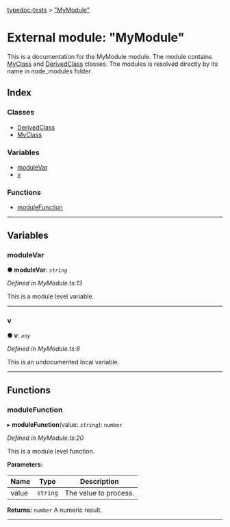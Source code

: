 [typedoc-tests](../README.md) > ["MyModule"](../modules/_mymodule_.md)

# External module: "MyModule"

This is a documentation for the MyModule module. The module contains [MyClass](../classes/_mymodule_.myclass.md) and [DerivedClass](../classes/_mymodule_.derivedclass.md) classes. The modules is resolved directly by its name in node\_modules folder

## Index

### Classes

* [DerivedClass](../classes/_mymodule_.derivedclass.md)
* [MyClass](../classes/_mymodule_.myclass.md)

### Variables

* [moduleVar](_mymodule_.md#modulevar)
* [v](_mymodule_.md#v)

### Functions

* [moduleFunction](_mymodule_.md#modulefunction)

---

## Variables

<a id="modulevar"></a>

###  moduleVar

**● moduleVar**: *`string`*

*Defined in MyModule.ts:13*

This is a module level variable.

___
<a id="v"></a>

###  v

**● v**: *`any`*

*Defined in MyModule.ts:8*

This is an undocumented local variable.

___

## Functions

<a id="modulefunction"></a>

###  moduleFunction

▸ **moduleFunction**(value: *`string`*): `number`

*Defined in MyModule.ts:20*

This is a module level function.

**Parameters:**

| Name | Type | Description |
| ------ | ------ | ------ |
| value | `string` |  The value to process. |

**Returns:** `number`
A numeric result.

___

